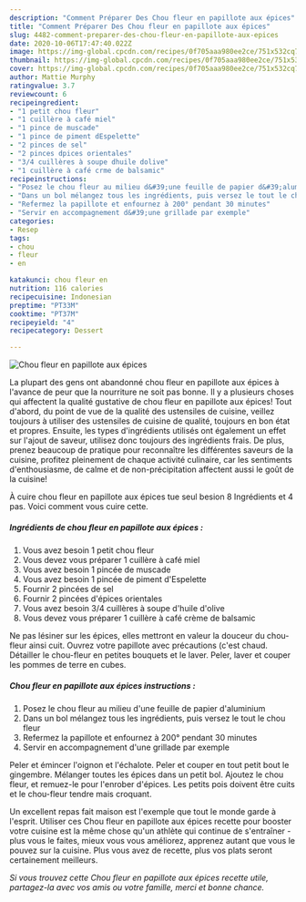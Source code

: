 ```yaml
---
description: "Comment Préparer Des Chou fleur en papillote aux épices"
title: "Comment Préparer Des Chou fleur en papillote aux épices"
slug: 4482-comment-preparer-des-chou-fleur-en-papillote-aux-epices
date: 2020-10-06T17:47:40.022Z
image: https://img-global.cpcdn.com/recipes/0f705aaa980ee2ce/751x532cq70/chou-fleur-en-papillote-aux-epices-photo-principale-de-la-recette.jpg
thumbnail: https://img-global.cpcdn.com/recipes/0f705aaa980ee2ce/751x532cq70/chou-fleur-en-papillote-aux-epices-photo-principale-de-la-recette.jpg
cover: https://img-global.cpcdn.com/recipes/0f705aaa980ee2ce/751x532cq70/chou-fleur-en-papillote-aux-epices-photo-principale-de-la-recette.jpg
author: Mattie Murphy
ratingvalue: 3.7
reviewcount: 6
recipeingredient:
- "1 petit chou fleur"
- "1 cuillère à café miel"
- "1 pince de muscade"
- "1 pince de piment dEspelette"
- "2 pinces de sel"
- "2 pinces dpices orientales"
- "3/4 cuillères à soupe dhuile dolive"
- "1 cuillère à café crme de balsamic"
recipeinstructions:
- "Posez le chou fleur au milieu d&#39;une feuille de papier d&#39;aluminium"
- "Dans un bol mélangez tous les ingrédients, puis versez le tout le chou fleur"
- "Refermez la papillote et enfournez à 200° pendant 30 minutes"
- "Servir en accompagnement d&#39;une grillade par exemple"
categories:
- Resep
tags:
- chou
- fleur
- en

katakunci: chou fleur en 
nutrition: 116 calories
recipecuisine: Indonesian
preptime: "PT33M"
cooktime: "PT37M"
recipeyield: "4"
recipecategory: Dessert

---
```



![Chou fleur en papillote aux épices](https://img-global.cpcdn.com/recipes/0f705aaa980ee2ce/751x532cq70/chou-fleur-en-papillote-aux-epices-photo-principale-de-la-recette.jpg)

La plupart des gens ont abandonné chou fleur en papillote aux épices à l'avance de peur que la nourriture ne soit pas bonne. Il y a plusieurs choses qui affectent la qualité gustative de chou fleur en papillote aux épices! Tout d'abord, du point de vue de la qualité des ustensiles de cuisine, veillez toujours à utiliser des ustensiles de cuisine de qualité, toujours en bon état et propres. Ensuite, les types d'ingrédients utilisés ont également un effet sur l'ajout de saveur, utilisez donc toujours des ingrédients frais. De plus, prenez beaucoup de pratique pour reconnaître les différentes saveurs de la cuisine, profitez pleinement de chaque activité culinaire, car les sentiments d'enthousiasme, de calme et de non-précipitation affectent aussi le goût de la cuisine!

<!--inarticleads1-->

À cuire chou fleur en papillote aux épices tue seul besion 8 Ingrédients et 4 pas. Voici comment vous cuire cette.

##### Ingrédients de chou fleur en papillote aux épices :

1. Vous avez besoin 1 petit chou fleur
1. Vous devez vous préparer 1 cuillère à café miel
1. Vous avez besoin 1 pincée de muscade
1. Vous avez besoin 1 pincée de piment d&#39;Espelette
1. Fournir 2 pincées de sel
1. Fournir 2 pincées d&#39;épices orientales
1. Vous avez besoin 3/4 cuillères à soupe d&#39;huile d&#39;olive
1. Vous devez vous préparer 1 cuillère à café crème de balsamic


Ne pas lésiner sur les épices, elles mettront en valeur la douceur du chou-fleur ainsi cuit. Ouvrez votre papillote avec précautions (c&#39;est chaud. Détailler le chou-fleur en petites bouquets et le laver. Peler, laver et couper les pommes de terre en cubes. 

<!--inarticleads2-->

##### Chou fleur en papillote aux épices instructions :

1. Posez le chou fleur au milieu d&#39;une feuille de papier d&#39;aluminium
1. Dans un bol mélangez tous les ingrédients, puis versez le tout le chou fleur
1. Refermez la papillote et enfournez à 200° pendant 30 minutes
1. Servir en accompagnement d&#39;une grillade par exemple


Peler et émincer l&#39;oignon et l&#39;échalote. Peler et couper en tout petit bout le gingembre. Mélanger toutes les épices dans un petit bol. Ajoutez le chou fleur, et remuez-le pour l&#39;enrober d&#39;épices. Les petits pois doivent être cuits et le chou-fleur tendre mais croquant. 

<!--inarticleads1-->

<p>
Un excellent repas fait maison est l'exemple que tout le monde garde à l'esprit. Utiliser ces Chou fleur en papillote aux épices recette pour booster votre cuisine est la même chose qu'un athlète qui continue de s'entraîner - plus vous le faites, mieux vous vous améliorez, apprenez autant que vous le pouvez sur la cuisine. Plus vous avez de recette, plus vos plats seront certainement meilleurs.
</p>

<p>
<i>Si vous trouvez cette Chou fleur en papillote aux épices recette utile, partagez-la avec vos amis ou votre famille, merci et bonne chance.</i>
</p>
